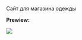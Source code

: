 Сайт для магазина одежды 

__Prewiew:__


![](https://github.com/oonixxxxx/DONDACLOTHING-hop/blob/main/photos/video_2024-04-30_14-25-12.gif)
